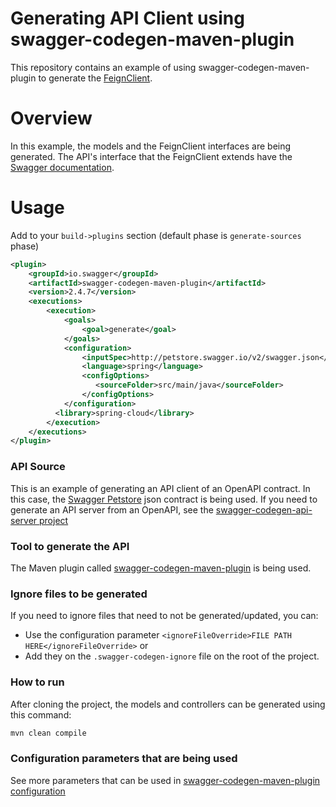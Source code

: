 # Generating API Client using swagger-codegen-maven-plugin

This repository contains an example of using swagger-codegen-maven-plugin to generate the [FeignClient](https://cloud.spring.io/spring-cloud-netflix/multi/multi_spring-cloud-feign.html).

Overview
============================
In this example, the models and the FeignClient interfaces are being generated.
The API's interface that the FeignClient extends have the [Swagger documentation](https://swagger.io/docs).

Usage
============================

Add to your `build->plugins` section (default phase is `generate-sources` phase)
```xml
<plugin>
    <groupId>io.swagger</groupId>
    <artifactId>swagger-codegen-maven-plugin</artifactId>
    <version>2.4.7</version>
    <executions>
        <execution>
            <goals>
                <goal>generate</goal>
            </goals>
            <configuration>
                <inputSpec>http://petstore.swagger.io/v2/swagger.json</inputSpec>
                <language>spring</language>
                <configOptions>
                   <sourceFolder>src/main/java</sourceFolder>
                </configOptions>
            </configuration>
          <library>spring-cloud</library>
        </execution>
    </executions>
</plugin>
```

### API Source
This is an example of generating an API client of an OpenAPI contract.
In this case, the [Swagger Petstore](http://petstore.swagger.io/v2/swagger.json) json contract is being used.
If you need to generate an API server from an OpenAPI, see the [swagger-codegen-api-server project](https://github.com/hader-araujo/swagger-codegen-api-server)

### Tool to generate the API
The Maven plugin called [swagger-codegen-maven-plugin](https://github.com/swagger-api/swagger-codegen/tree/master/modules/swagger-codegen-maven-plugin) is being used.

### Ignore files to be generated
If you need to ignore files that need to not be generated/updated, you can:
 - Use the configuration parameter `<ignoreFileOverride>FILE PATH HERE</ignoreFileOverride>` or 
 - Add they on the `.swagger-codegen-ignore` file on the root of the project.

### How to run
After cloning the project, the models and controllers can be generated using this command:
```sh
mvn clean compile
```

### Configuration parameters that are being used
See more parameters that can be used in [swagger-codegen-maven-plugin configuration](https://github.com/swagger-api/swagger-codegen/tree/master/modules/swagger-codegen-maven-plugin#general-configuration-parameters)

